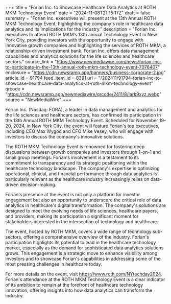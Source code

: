 +++
title = "Forian Inc. to Showcase Healthcare Data Analytics at ROTH MKM Technology Event"
date = "2024-11-08T21:15:17Z"
draft = false
summary = "Forian Inc. executives will present at the 13th Annual ROTH MKM Technology Event, highlighting the company's role in healthcare data analytics and its implications for the industry."
description = "Forian Inc. executives to attend ROTH MKM’s 13th annual Technology Event in New York City, providing investors with the opportunity to engage with innovative growth companies and highlighting the services of ROTH MKM, a relationship-driven investment bank. Forian Inc. offers data management capabilities and analytics solutions for the life sciences and healthcare sectors."
source_link = "https://www.newmediawire.com/news/forian-inc-to-participate-in-the-13th-annual-roth-mkm-technology-event-7076407"
enclosure = "https://cdn.newsramp.app/banners/business-corporate-2.jpg"
article_id = 91794
feed_item_id = 8391
url = "/202411/91794-forian-inc-to-showcase-healthcare-data-analytics-at-roth-mkm-technology-event"
qrcode = "https://cdn.newsramp.app/newmediawire/qrcode/2411/8/lark9xyz.webp"
source = "NewMediaWire"
+++

<p>Forian Inc. (Nasdaq: FORA), a leader in data management and analytics for the life sciences and healthcare sectors, has confirmed its participation in the 13th Annual ROTH MKM Technology Event. Scheduled for November 19-20, 2024, in New York City, the event will feature Forian's top executives, including CEO Max Wygod and CFO Mike Vesey, who will engage with investors to discuss the company's innovative solutions.</p><p>The ROTH MKM Technology Event is renowned for fostering deep discussions between growth companies and investors through 1-on-1 and small group meetings. Forian's involvement is a testament to its commitment to transparency and its strategic positioning within the healthcare technology landscape. The company's expertise in optimizing operational, clinical, and financial performance through data analytics is particularly relevant as the healthcare industry increasingly relies on data-driven decision-making.</p><p>Forian's presence at the event is not only a platform for investor engagement but also an opportunity to underscore the critical role of data analytics in healthcare's digital transformation. The company's solutions are designed to meet the evolving needs of life sciences, healthcare payers, and providers, making its participation a significant moment for stakeholders interested in the intersection of technology and healthcare.</p><p>The event, hosted by ROTH MKM, covers a wide range of technology sub-sectors, offering a comprehensive overview of the industry. Forian's participation highlights its potential to lead in the healthcare technology market, especially as the demand for sophisticated data analytics solutions grows. This engagement is a strategic move to enhance visibility among investors and to showcase Forian's capabilities in addressing some of the most pressing challenges in healthcare today.</p><p>For more details on the event, visit <a href='https://www.roth.com/NYtechday2024' rel='nofollow' target='_blank'>https://www.roth.com/NYtechday2024</a>. Forian's attendance at the ROTH MKM Technology Event is a clear indicator of its ambition to remain at the forefront of healthcare technology innovation, offering insights into how data analytics can transform the industry.</p>
